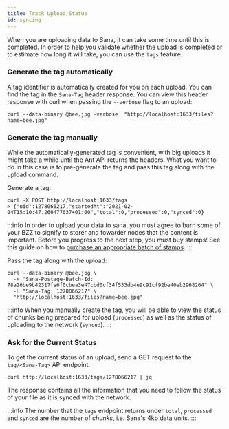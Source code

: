 ```yaml
---
title: Track Upload Status
id: syncing
---
```


When you are uploading data to Sana, it can take some time until this is completed. In order to help you validate whether the upload is completed or to estimate how long it will take, you can use the `tags` feature. 

### Generate the tag automatically
A tag identifier is automatically created for you on each upload. You can find the tag in the `Sana-Tag` header response. You can view this header response with curl when passing the `--verbose` flag to an upload:

```console
curl --data-binary @bee.jpg -verbose  "http://localhost:1633/files?name=bee.jpg"
```

### Generate the tag manually
While the automatically-generated tag is convenient, with big uploads it might take a while until the Ant API returns the headers. What you want to do in this case is to pre-generate the tag and pass this tag along with the upload command.

Generate a tag:
```console
curl -X POST http://localhost:1633/tags
> {"uid":1278066217,"startedAt":"2021-02-04T15:10:47.260477637+01:00","total":0,"processed":0,"synced":0}
```

:::info
In order to upload your data to sana, you must agree to burn some of your BZZ to signify to storer and fowarder nodes that the content is important. Before you progress to the next step, you must buy stamps! See this guide on how to [purchase an appropriate batch of stamps](/docs/access-the-sana/keep-your-data-alive).
:::


Pass the tag along with the upload:
```console
curl --data-binary @bee.jpg \
  -H "Sana-Postage-Batch-Id: 78a26be9b42317fe6f0cbea3e47cbd0cf34f533db4e9c91cf92be40eb2968264" \
  -H "Sana-Tag: 1278066217" \
  "http://localhost:1633/files?name=bee.jpg"
```

:::info
When you manually create the tag, you will be able to view the status of chunks being prepared for upload (`processed`) as well as the status of uploading to the network (`synced`).
:::

### Ask for the Current Status

To get the current status of an upload, send a GET request to the `tag/<Sana-Tag>` API endpoint.

```console
curl http://localhost:1633/tags/1278066217 | jq
```

The response contains all the information that you need to follow the status of your file as it is synced with the network.

:::info
The number that the `tags` endpoint returns under `total`, `processed` and `synced` are the number of *chunks*, i.e. Sana's 4kb data units.
:::
